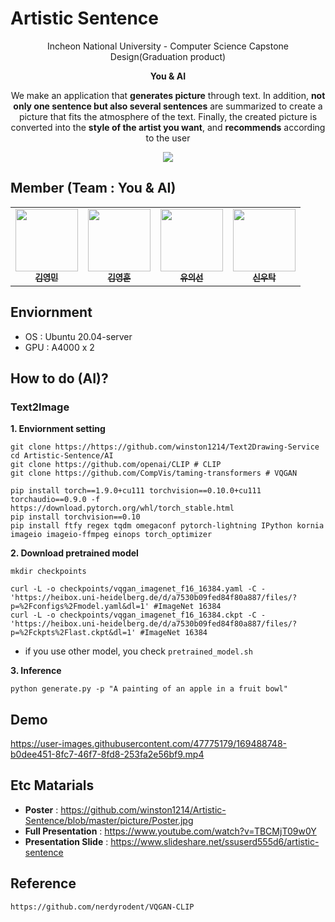 # Artistic Sentence

<p align='center'>
  Incheon National University - Computer Science Capstone Design(Graduation product)
</p>

<p align='center'>
  <b>You & AI</b>
</p>

<p align='center'> We make an application that <b>generates picture</b> through text. In addition, <b>not only one sentence but also several sentences</b> are summarized to create a picture that fits the atmosphere of the text. Finally, the created picture is converted into the <b>style of the artist you want</b>, and <b>recommends</b> according to the user</p>

<p align='center'>
  <img src='https://github.com/winston1214/Artistic-Sentence/blob/master/picture/full_architecture.PNG?raw=true'></img>
</p>

## Member (Team : You & AI)

<table>
  <tr>
      <td align="center"><a href="https://github.com/winston1214"><img src="https://avatars.githubusercontent.com/u/47775179?v=4" width="100" height="100"><br /><sub><b>김영민</b></sub></td>
      <td align="center"><a href="https://github.com/kkyh1125"><img src="https://avatars.githubusercontent.com/u/90811540?v=4" width="100" height="100"><br /><sub><b>김영훈</b></sub></td>
      <td align="center"><a href="https://github.com/Caution-Sun"><img src="https://avatars.githubusercontent.com/u/60997821?v=4" width="100" height="100"><br /><sub><b>유의선</b></sub></td>
      <td align="center"><a href="https://github.com/wootak96"><img src="https://avatars.githubusercontent.com/u/68039225?v=4" width="100" height="100"><br /><sub><b>신우탁</b></sub></td>
     </tr>
</table>

## Enviornment

- OS : Ubuntu 20.04-server
- GPU : A4000 x 2

## How to do (AI)?

### Text2Image

**1. Enviornment setting**
```
git clone https://https://github.com/winston1214/Text2Drawing-Service
cd Artistic-Sentence/AI
git clone https://github.com/openai/CLIP # CLIP
git clone https://github.com/CompVis/taming-transformers # VQGAN
```

```
pip install torch==1.9.0+cu111 torchvision==0.10.0+cu111 torchaudio==0.9.0 -f https://download.pytorch.org/whl/torch_stable.html
pip install torchvision==0.10
pip install ftfy regex tqdm omegaconf pytorch-lightning IPython kornia imageio imageio-ffmpeg einops torch_optimizer
```

**2. Download pretrained model**
```
mkdir checkpoints

curl -L -o checkpoints/vqgan_imagenet_f16_16384.yaml -C - 'https://heibox.uni-heidelberg.de/d/a7530b09fed84f80a887/files/?p=%2Fconfigs%2Fmodel.yaml&dl=1' #ImageNet 16384
curl -L -o checkpoints/vqgan_imagenet_f16_16384.ckpt -C - 'https://heibox.uni-heidelberg.de/d/a7530b09fed84f80a887/files/?p=%2Fckpts%2Flast.ckpt&dl=1' #ImageNet 16384
```

- if you use other model, you check ```pretrained_model.sh```

**3. Inference**
```
python generate.py -p "A painting of an apple in a fruit bowl"
```

## Demo

https://user-images.githubusercontent.com/47775179/169488748-b0dee451-8fc7-46f7-8fd8-253fa2e56bf9.mp4

## Etc Matarials

- **Poster** : https://github.com/winston1214/Artistic-Sentence/blob/master/picture/Poster.jpg
- **Full Presentation** : https://www.youtube.com/watch?v=TBCMjT09w0Y
- **Presentation Slide** : https://www.slideshare.net/ssuserd555d6/artistic-sentence

## Reference
```
https://github.com/nerdyrodent/VQGAN-CLIP
```
